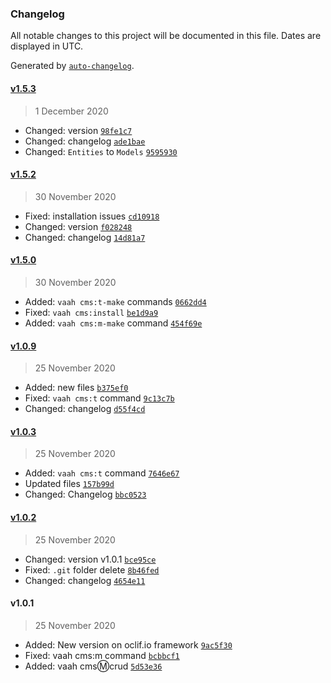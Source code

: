 ### Changelog

All notable changes to this project will be documented in this file. Dates are displayed in UTC.

Generated by [`auto-changelog`](https://github.com/CookPete/auto-changelog).

#### [v1.5.3](https://github.com/webreinvent/vaahcli/compare/v1.5.2...v1.5.3)

> 1 December 2020

- Changed: version [`98fe1c7`](https://github.com/webreinvent/vaahcli/commit/98fe1c7a10bcb92b03ac74d62b94785ec6f5c04a)
- Changed: changelog [`ade1bae`](https://github.com/webreinvent/vaahcli/commit/ade1bae0a984f80d0411c2b786c2f809a777c54c)
- Changed: `Entities` to `Models` [`9595930`](https://github.com/webreinvent/vaahcli/commit/959593075de429ae9e0f2d6a1ecd4aa7e8656fd3)

#### [v1.5.2](https://github.com/webreinvent/vaahcli/compare/v1.5.0...v1.5.2)

> 30 November 2020

- Fixed: installation issues [`cd10918`](https://github.com/webreinvent/vaahcli/commit/cd1091831a4906521b4cf6b8ce408cd2a2290b81)
- Changed: version [`f028248`](https://github.com/webreinvent/vaahcli/commit/f0282487dd63bbc410d4cc0a2f2e7c7db9bbf872)
- Changed: changelog [`14d81a7`](https://github.com/webreinvent/vaahcli/commit/14d81a7959eb41e5b42196f41d1ed61c01c8831d)

#### [v1.5.0](https://github.com/webreinvent/vaahcli/compare/v1.0.9...v1.5.0)

> 30 November 2020

- Added: `vaah cms:t-make` commands [`0662dd4`](https://github.com/webreinvent/vaahcli/commit/0662dd4a6d4fa1aff4d25aae4da300f8e4e68ecd)
- Fixed: `vaah cms:install` [`be1d9a9`](https://github.com/webreinvent/vaahcli/commit/be1d9a96cf6191acd878f2a3311ec8119bbb5473)
- Added: `vaah cms:m-make` command [`454f69e`](https://github.com/webreinvent/vaahcli/commit/454f69ea4e57a4b13146cc2c684173511909ea6c)

#### [v1.0.9](https://github.com/webreinvent/vaahcli/compare/v1.0.3...v1.0.9)

> 25 November 2020

- Added: new files [`b375ef0`](https://github.com/webreinvent/vaahcli/commit/b375ef08b2d5880a0e63f748fdd2040dfd8a111a)
- Fixed: `vaah cms:t` command [`9c13c7b`](https://github.com/webreinvent/vaahcli/commit/9c13c7b34ae3f1076d4d1e8cc795d04a3177f276)
- Changed: changelog [`d55f4cd`](https://github.com/webreinvent/vaahcli/commit/d55f4cd0bbb73d98800aa5cb1a4a9c469525069c)

#### [v1.0.3](https://github.com/webreinvent/vaahcli/compare/v1.0.2...v1.0.3)

> 25 November 2020

- Added: `vaah cms:t` command [`7646e67`](https://github.com/webreinvent/vaahcli/commit/7646e674fbfe04af1b81edabd32636ba65a5432d)
- Updated files [`157b99d`](https://github.com/webreinvent/vaahcli/commit/157b99dbfa30bfd311e494792bfeb5c3b7af1bf1)
- Changed: Changelog [`bbc0523`](https://github.com/webreinvent/vaahcli/commit/bbc0523401865cfd14ca05cc979b6401099759dd)

#### [v1.0.2](https://github.com/webreinvent/vaahcli/compare/v1.0.1...v1.0.2)

> 25 November 2020

- Changed: version v1.0.1 [`bce95ce`](https://github.com/webreinvent/vaahcli/commit/bce95ce1f371813cb430e5057addf3c1611268ac)
- Fixed: `.git` folder delete [`8b46fed`](https://github.com/webreinvent/vaahcli/commit/8b46fed946692b591ee29974e66e36b9d6055e06)
- Changed: changelog [`4654e11`](https://github.com/webreinvent/vaahcli/commit/4654e11292b8e5ca3ccad40bd93bb93a079ac7aa)

#### v1.0.1

> 25 November 2020

- Added: New version on oclif.io framework [`9ac5f30`](https://github.com/webreinvent/vaahcli/commit/9ac5f30adaee836893a2daba5e08c8b8fb1b036c)
- Fixed: vaah cms:m command [`bcbbcf1`](https://github.com/webreinvent/vaahcli/commit/bcbbcf1257eee98d548e3141d730f37d2c0cd75d)
- Added: vaah cms:m:crud [`5d53e36`](https://github.com/webreinvent/vaahcli/commit/5d53e360dd7a4d87a00523a22a6a354cc7c79dfd)
